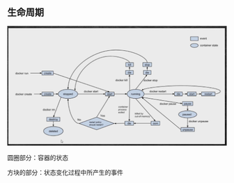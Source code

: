

## 生命周期

![image-20201223082937298](06-容器的生命周期.assets/image-20201223082937298.png)

圆圈部分：容器的状态

方块的部分：状态变化过程中所产生的事件

